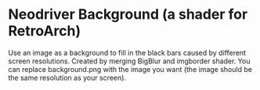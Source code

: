 # Neodriver Background (a shader for RetroArch)

Use an image as a background to fill in the black bars caused by different screen resolutions.
Created by merging BigBlur and imgborder shader. You can replace background.png with the image
you want (the image should be the same resolution as your screen).
